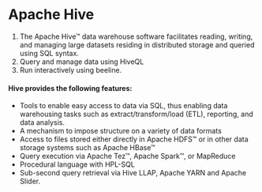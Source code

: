 # Apache Hive
1. The Apache Hive™ data warehouse software facilitates reading, writing, and managing large datasets residing in distributed storage and queried using SQL syntax. 
2. Query and manage data using HiveQL
3. Run interactively using beeline.

#### Hive provides the following features:
- Tools to enable easy access to data via SQL, thus enabling data warehousing tasks such as extract/transform/load (ETL), reporting, and data analysis.
- A mechanism to impose structure on a variety of data formats
- Access to files stored either directly in Apache HDFS™ or in other data storage systems such as Apache HBase™ 
- Query execution via Apache Tez™, Apache Spark™, or MapReduce
- Procedural language with HPL-SQL
- Sub-second query retrieval via Hive LLAP, Apache YARN and Apache Slider.
